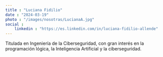 ```yaml
---
title : "Luciana Fidilio"
date : "2024-03-19"
photo : "/images/nosotras/LucianaA.jpg" 
social :
    linkedin : "https://es.linkedin.com/in/luciana-fidilio-allende"
---
```


Titulada en Ingeniería de la Ciberseguridad, con gran interés en la programación lógica, la Inteligencia Artificial y la ciberseguridad.